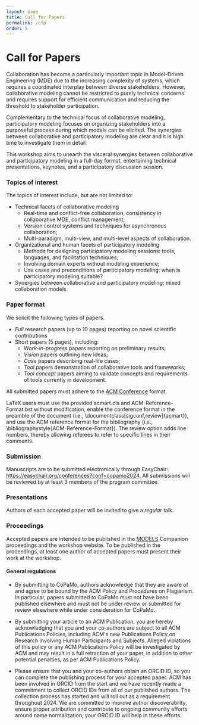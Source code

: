 ```yaml
---
layout: page
title: Call for Papers
permalink: /cfp
order: 5
---
```


# Call for Papers


Collaboration has become a particularly important topic in Model-Driven Engineering (MDE) due to the increasing complexity of systems, which requires a coordinated interplay between diverse stakeholders.
However, collaborative modeling cannot be restricted to purely technical concerns and requires support for efficient communication and reducing the threshold to stakeholder participation.

Complementary to the technical focus of collaborative modeling, participatory modeling focuses on organizing stakeholders into a purposeful process during which models can be elicited. The synergies between collaborative and participatory modeling are clear and it is high time to investigate them in detail.

This workshop aims to unearth the visceral synergies between collaborative and participatory modeling in a full-day format, entertaining technical presentations, keynotes, and a participatory discussion session.


### **Topics of interest**

The topics of interest include, but are not limited to:

- Technical facets of collaborative modeling
  - Real-time and conflict-free collaboration, consistency in collaborative MDE, conflict management;
  - Version control systems and techniques for asynchronous collaboration;
  - Multi-paradigm, multi-view, and multi-level aspects of collaboration.
- Organizational and human facets of participatory modeling
  - Methods for designing participatory modeling sessions: tools, languages, and facilitation techniques;
  - Involving domain experts without modeling experience;
  - Use cases and preconditions of participatory modeling: when is participatory modeling suitable?
- Synergies between collaborative and participatory modeling; mixed collaboration models.


### **Paper format**

We solicit the following types of papers.
- *Full* research papers (up to 10 pages) reporting on novel scientific contributions
- Short papers (5 pages), including:
  - *Work-in-progress* papers reporting on preliminary results;
  - *Vision* papers outlining new ideas;
  - *Case* papers describing real-life cases;
  - *Tool* papers demonstration of collaborative tools and frameworks;
  - *Tool concept* papers aiming to validate concepts and requirements of tools currently in development.


All submitted papers must adhere to the [ACM Conference](https://www.acm.org/publications/proceedings-template) format.

LaTeX users must use the provided acmart.cls and ACM-Reference-Format.bst without modification, enable the conference format in the preamble of the document (i.e., \documentclass[sigconf,review]{acmart}), and use the ACM reference format for the bibliography (i.e., \bibliographystyle{ACM-Reference-Format}). The review option adds line numbers, thereby allowing referees to refer to specific lines in their comments.

### **Submission**
Manuscripts are to be submitted electronically through EasyChair: <a href="https://easychair.org/conferences?conf=copamo2024" target="_blank">https://easychair.org/conferences?conf=copamo2024</a>.
All submissions will be reviewed by at least 3 members of the program committee. 

### **Presentations**
Authors of each accepted paper will be invited to give a *regular* talk.

### **Proceedings**
Accepted papers are intended to be published in the [MODELS](https://conf.researchr.org/home/models-2024) Companion proceedings and the workshop website. To be published in the proceedings, at least one author of accepted papers must present their work at the workshop.

#### **General regulations**

- By submitting to CoPaMo, authors acknowledge that they are aware of and agree to be bound by the ACM Policy and Procedures on Plagiarism. In particular, papers submitted to CoPaMo must not have been published elsewhere and must not be under review or submitted for review elsewhere while under consideration for CoPaMo.

- By submitting your article to an ACM Publication, you are hereby acknowledging that you and your co-authors are subject to all ACM Publications Policies, including ACM's new Publications Policy on Research Involving Human Participants and Subjects. Alleged violations of this policy or any ACM Publications Policy will be investigated by ACM and may result in a full retraction of your paper, in addition to other potential penalties, as per ACM Publications Policy.

- Please ensure that you and your co-authors obtain an ORCID ID, so you can complete the publishing process for your accepted paper. ACM has been involved in ORCID from the start and we have recently made a commitment to collect ORCID IDs from all of our published authors. The collection process has started and will roll out as a requirement throughout 2024. We are committed to improve author discoverability, ensure proper attribution and contribute to ongoing community efforts around name normalization; your ORCID ID will help in these efforts.
